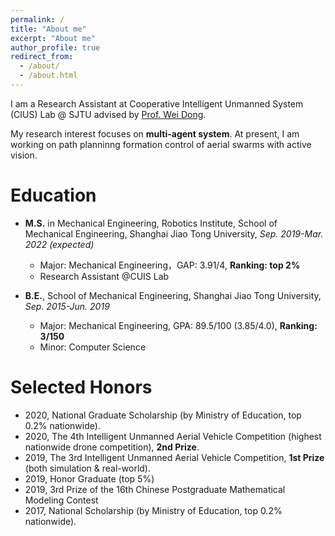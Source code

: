 ```yaml
---
permalink: /
title: "About me"
excerpt: "About me"
author_profile: true
redirect_from: 
  - /about/
  - /about.html
---
```


I am a Research Assistant at Cooperative Intelligent Unmanned System (CIUS) Lab @ SJTU advised by [Prof. Wei Dong](https://scholar.google.com/citations?user=hbaEVRMAAAAJ&hl=en).

My research interest focuses on **multi-agent system**. At present, I am working on path planninng formation control of aerial swarms with active vision. 

<!-- I am also adept at developing high-performance aerial platforms. -->


<!-- News and Updates
======
* **Jul. 2021**: New submission to **RA-L**! See [arXiv](https://arxiv.org/abs/2108.05505) and welcome any comments on it!
 -->

Education
======
* **M.S.** in Mechanical Engineering, Robotics Institute, School of Mechanical Engineering, Shanghai Jiao Tong University, *Sep. 2019-Mar. 2022 (expected)*
  * Major: Mechanical Engineering，GAP: 3.91/4, **Ranking: top 2%**
  * Research Assistant @CUIS Lab

* **B.E.**, School of Mechanical Engineering, Shanghai Jiao Tong University, *Sep. 2015-Jun. 2019*
  * Major: Mechanical Engineering, GPA: 89.5/100 (3.85/4.0), **Ranking: 3/150**
  * Minor: Computer Science

Selected Honors
======
* 2020, National Graduate Scholarship (by Ministry of Education, top 0.2% nationwide).
* 2020, The 4th Intelligent Unmanned Aerial Vehicle Competition (highest nationwide drone competition), **2nd Prize**.
* 2019, The 3rd Intelligent Unmanned Aerial Vehicle Competition, **1st Prize** (both simulation & real-world).
* 2019, Honor Graduate (top 5%)	
* 2019, 3rd Prize of the 16th Chinese Postgraduate Mathematical Modeling Contest
* 2017, National Scholarship (by Ministry of Education, top 0.2% nationwide).
